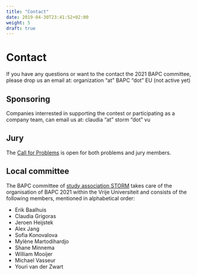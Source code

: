 ```yaml
---
title: "Contact"
date: 2019-04-30T23:41:52+02:00
weight: 5
draft: true
---
```


# Contact

If you have any questions or want to the contact the 2021 BAPC committee, please drop us an email at: organization “at” BAPC “dot” EU (not active yet)

## Sponsoring
Companies interrested in supporting the contest or participating as a company team, can email us at: claudia “at” storm “dot” vu

## Jury

The [Call for Problems](../jury) is open for both problems and jury members.

## Local committee

The BAPC committee of [study association STORM](https://storm.vu) takes care of the organisation of BAPC 2021 within the Vrije Universiteit and consists of the following members, mentioned in alphabetical order:

- Erik Baalhuis
- Claudia Grigoras
- Jeroen Heijstek
- Alex Jang
- Sofia Konovalova
- Mylène Martodihardjo
- Shane Minnema
- William Mooijer
- Michael Vasseur
- Youri van der Zwart
